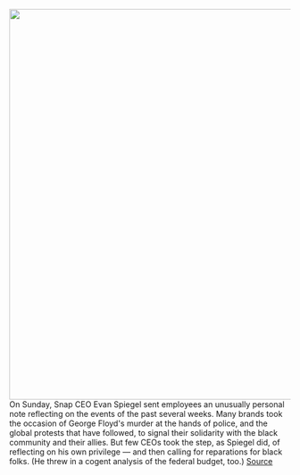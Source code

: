 <img src='https://cdn.vox-cdn.com/thumbor/Fi6M8XyeqfsWw1WYUDvN922f1UM=/0x0:2040x1360/1200x800/filters:focal(857x517:1183x843)/cdn.vox-cdn.com/uploads/chorus_image/image/66893401/snapEyes.0.jpg' width='700px' /><br/>
On Sunday, Snap CEO Evan Spiegel sent employees an unusually personal note reflecting on the events of the past several weeks. Many brands took the occasion of George Floyd's murder at the hands of police, and the global protests that have followed, to signal their solidarity with the black community and their allies. But few CEOs took the step, as Spiegel did, of reflecting on his own privilege — and then calling for reparations for black folks. (He threw in a cogent analysis of the federal budget, too.)
<a href='https://www.theverge.com/interface/2020/6/4/21279339/snapchat-trump-discover-reach-speech-evan-spiegel-snap'> Source <a/>